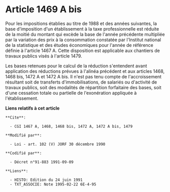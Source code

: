 # Article 1469 A bis

Pour les impositions établies au titre de 1988 et des années suivantes, la base d'imposition d'un établissement à la taxe
professionnelle est réduite de la moitié du montant qui excède la base de l'année précédente multipliée par la variation des
prix à la consommation constatée par l'Institut national de la statistique et des études économiques pour l'année de
référence définie à l'article 1467 A. Cette disposition est applicable aux chantiers de travaux publics visés à l'article
1479.

Les bases retenues pour le calcul de la réduction s'entendent avant application des réductions prévues à l'alinéa précédent
et aux articles 1468, 1468 bis, 1472 A et 1472 A bis. Il n'est pas tenu compte de l'accroissement résultant soit de
transferts d'immobilisations, de salariés ou d'activité de travaux publics, soit des modalités de répartition forfaitaire des
bases, soit d'une cessation totale ou partielle de l'exonération appliquée à l'établissement.

**Liens relatifs à cet article**

	**Cite**:

	  - CGI 1467 A, 1468, 1468 bis, 1472 A, 1472 A bis, 1479

	**Modifié par**:

	  - Loi - art. 102 (V) JORF 30 décembre 1990

	**Codifié par**:

	  - Décret n°91-883 1991-09-09

	**Liens**:

	  - HISTO: Edition du 24 juin 1991
	  - TXT_ASSOCIE: Note 1995-02-22 6E-4-95

